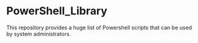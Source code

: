 # PowerShell_Library
This repository provides a huge list of Powershell scripts that can be used by system administrators.
